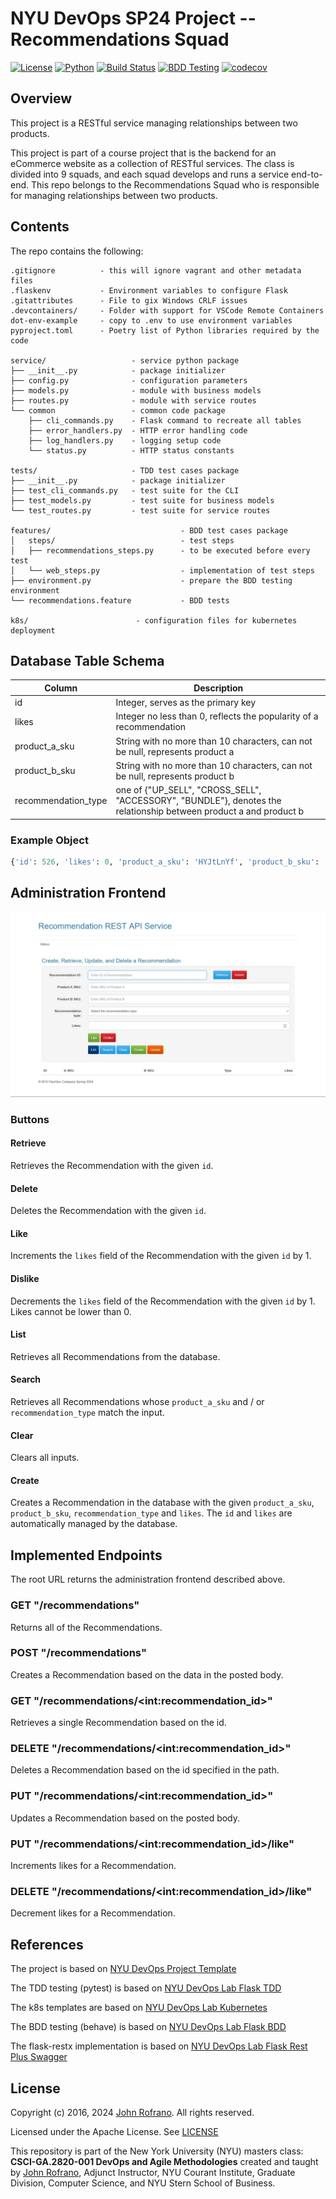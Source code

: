# NYU DevOps SP24 Project -- Recommendations Squad

[![License](https://img.shields.io/badge/License-Apache_2.0-blue.svg)](https://opensource.org/licenses/Apache-2.0)
[![Python](https://img.shields.io/badge/Language-Python-blue.svg)](https://python.org/)
[![Build Status](https://github.com/CSCI-GA-2820-SP24-003/recommendations/actions/workflows/ci.yml/badge.svg)](https://github.com/CSCI-GA-2820-SP24-003/recommendations/actions)
[![BDD Testing](https://github.com/CSCI-GA-2820-SP24-003/recommendations/actions/workflows/bdd.yml/badge.svg)](https://github.com/CSCI-GA-2820-SP24-003/recommendations/actions)
[![codecov](https://codecov.io/gh/CSCI-GA-2820-SP24-003/recommendations/graph/badge.svg?token=UIX15W64TK)](https://codecov.io/gh/CSCI-GA-2820-SP24-003/recommendations)

## Overview

This project is a RESTful service managing relationships between two products.

This project is part of a course project that is the backend for an eCommerce website as a collection of RESTful services. The class is divided into 9 squads, and each squad develops and runs a service end-to-end. This repo belongs to the Recommendations Squad who is responsible for managing relationships between two products.

## Contents

The repo contains the following:

```text
.gitignore          - this will ignore vagrant and other metadata files
.flaskenv           - Environment variables to configure Flask
.gitattributes      - File to gix Windows CRLF issues
.devcontainers/     - Folder with support for VSCode Remote Containers
dot-env-example     - copy to .env to use environment variables
pyproject.toml      - Poetry list of Python libraries required by the code

service/                   - service python package
├── __init__.py            - package initializer
├── config.py              - configuration parameters
├── models.py              - module with business models
├── routes.py              - module with service routes
└── common                 - common code package
    ├── cli_commands.py    - Flask command to recreate all tables
    ├── error_handlers.py  - HTTP error handling code
    ├── log_handlers.py    - logging setup code
    └── status.py          - HTTP status constants

tests/                     - TDD test cases package
├── __init__.py            - package initializer
├── test_cli_commands.py   - test suite for the CLI
├── test_models.py         - test suite for business models
└── test_routes.py         - test suite for service routes

features/                             - BDD test cases package
│   steps/                            - test steps
│   ├── recommendations_steps.py      - to be executed before every test
│   └── web_steps.py                  - implementation of test steps
├── environment.py                    - prepare the BDD testing environment
└── recommendations.feature           - BDD tests

k8s/                        - configuration files for kubernetes deployment
```

## Database Table Schema

| Column | Description |
| ------ | ----------- |
| id | Integer, serves as the primary key |
| likes | Integer no less than 0, reflects the popularity of a recommendation |
| product_a_sku |  String with no more than 10 characters, can not be null, represents product a |
| product_b_sku |  String with no more than 10 characters, can not be null, represents product b |
| recommendation_type | one of {"UP_SELL", "CROSS_SELL", "ACCESSORY", "BUNDLE"}, denotes the relationship between product a and product b |

### Example Object

```Python
{'id': 526, 'likes': 0, 'product_a_sku': 'HYJtLnYf', 'product_b_sku': 'cUnyEDwP', 'recommendation_type': 'CROSS_SELL'}
```

## Administration Frontend

![Administration Frontend](./recommendation-frontend.jpg)

### Buttons

#### Retrieve

Retrieves the Recommendation with the given `id`.

#### Delete

Deletes the Recommendation with the given `id`.

#### Like

Increments the `likes` field of the Recommendation with the given `id` by 1.

#### Dislike

Decrements the `likes` field of the Recommendation with the given `id` by 1. Likes cannot be lower than 0.

#### List

Retrieves all Recommendations from the database.

#### Search

Retrieves all Recommendations whose `product_a_sku` and / or `recommendation_type` match the input.

#### Clear

Clears all inputs.

#### Create

Creates a Recommendation in the database with the given `product_a_sku`, `product_b_sku`, `recommendation_type` and `likes`. The `id` and `likes` are automatically managed by the database.

## Implemented Endpoints

The root URL returns the administration frontend described above.

### GET "/recommendations"

Returns all of the Recommendations.

### POST "/recommendations"

Creates a Recommendation based on the data in the posted body.

### GET "/recommendations/\<int:recommendation_id\>"

Retrieves a single Recommendation based on the id.

### DELETE "/recommendations/\<int:recommendation_id\>"

Deletes a Recommendation based on the id specified in the path.

### PUT "/recommendations/\<int:recommendation_id\>"

Updates a Recommendation based on the posted body.

### PUT "/recommendations/\<int:recommendation_id\>/like"

Increments likes for a Recommendation.

### DELETE "/recommendations/\<int:recommendation_id\>/like"

Decrement likes for a Recommendation.

## References

The project is based on [NYU DevOps Project Template](https://github.com/nyu-devops/project-template)

The TDD testing (pytest) is based on [NYU DevOps Lab Flask TDD](https://github.com/nyu-devops/lab-flask-tdd)

The k8s templates are based on [NYU DevOps Lab Kubernetes](https://github.com/nyu-devops/lab-kubernetes)

The BDD testing (behave) is based on [NYU DevOps Lab Flask BDD](https://github.com/nyu-devops/lab-flask-bdd)

The flask-restx implementation is based on [NYU DevOps Lab Flask Rest Plus Swagger](https://github.com/nyu-devops/lab-flask-restplus-swagger)

## License

Copyright (c) 2016, 2024 [John Rofrano](https://www.linkedin.com/in/JohnRofrano/). All rights reserved.

Licensed under the Apache License. See [LICENSE](LICENSE)

This repository is part of the New York University (NYU) masters class: **CSCI-GA.2820-001 DevOps and Agile Methodologies** created and taught by [John Rofrano](https://cs.nyu.edu/~rofrano/), Adjunct Instructor, NYU Courant Institute, Graduate Division, Computer Science, and NYU Stern School of Business.
